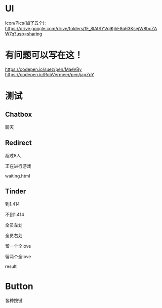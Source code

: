 # UI

Icon/Pics(加了五个):
https://drive.google.com/drive/folders/1F_8lAtSYVqlKjhE8q63KsejW8bcZAW7q?usp=sharing

# 有问题可以写在这！

https://codepen.io/suez/pen/MaeVBy
https://codepen.io/RobVermeer/pen/japZpY

# 测试

## Chatbox

聊天

## Redirect

超过8人

正在进行游戏

waiting.html

## Tinder

到1.414

不到1.414

全员左划

全员右划

留一个全love

留两个全love

result

# Button

各种按键
